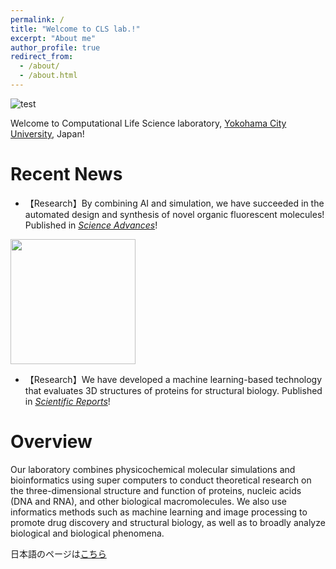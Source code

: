 ```yaml
---
permalink: /
title: "Welcome to CLS lab.!"
excerpt: "About me"
author_profile: true
redirect_from: 
  - /about/
  - /about.html
---
```


![test](https://github.com/ycu-iil/testpage.github.io/blob/master/images/top_simple_en.jpg?raw=true)


Welcome to Computational Life Science laboratory, [Yokohama City University](https://www-user.yokohama-cu.ac.jp/~english/), Japan!

# Recent News

- 【Research】By combining AI and simulation, we have succeeded in the automated design and synthesis of novel organic fluorescent molecules! Published in [*Science Advances*](https://www.science.org/doi/10.1126/sciadv.abj3906)! <br>
<img src="https://github.com/ycu-iil/testpage.github.io/blob/master/images/Sci_Adv_2022.jpg?raw=true" width="200">

- 【Research】We have developed a machine learning-based technology that evaluates 3D structures of proteins for structural biology. Published in  [*Scientific Reports*](https://www.nature.com/articles/s41598-021-02948-y)!


# Overview
Our laboratory combines physicochemical molecular simulations and bioinformatics using super computers to conduct theoretical research on the three-dimensional structure and function of proteins, nucleic acids (DNA and RNA), and other biological macromolecules. We also use informatics methods such as machine learning and image processing to promote drug discovery and structural biology, as well as to broadly analyze biological and biological phenomena.


日本語のページは[こちら](https://ycu-iil.github.io/cls-lab.jp.github.io/)
